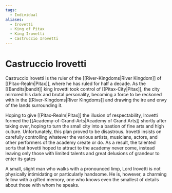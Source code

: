 ```yaml
---
tags:
  - Individual
aliases:
  - Irovetti
  - King of Pitax
  - King Irovetti
  - Castruccio Irovetti
---
```

# Castruccio Irovetti
Castruccio Irovetti is the ruler of the [[River-Kingdoms|River Kingdom]] of [[Pitax-Realm|Pitax]], where he has ruled for half a decade. As the [[Bandits|bandit]] king Irovetti took control of [[Pitax-City|Pitax]], the city mirrored his dark and brutal personality, becoming a force to be reckoned with in the [[River-Kingdoms|River Kingdoms]] and drawing the ire and envy of the lands surrounding it. 

Hoping to give [[Pitax-Realm|Pitax]] the illusion of respectability, Irovetti formed the [[Academy-of-Grand-Arts|Academy of Grand Arts]] shortly after taking over, hoping to turn the small city into a bastion of fine arts and high culture. Unfortunately, this plan proved to be disastrous. Irovetti insists on carefully controlling whatever the various artists, musicians, actors, and other performers of the academy create or do. As a result, the talented sorts that Irovetti hoped to attract to the academy never come, instead leaving only those with limited talents and great delusions of grandeur to enter its gates

A small, slight man who walks with a pronounced limp, Lord Irovetti is not physically intimidating or particularly handsome. He is, however, a charming fellow with a gifted memory, one who knows even the smallest of details about those with whom he speaks. 